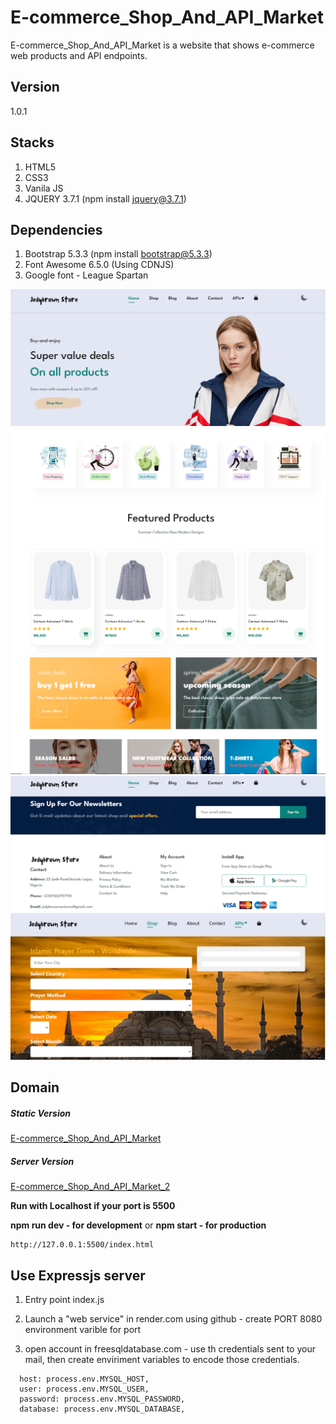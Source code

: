 # E-commerce_Shop_And_API_Market

E-commerce_Shop_And_API_Market is a website that shows e-commerce web products and API endpoints.

## Version

1.0.1

## Stacks

1. HTML5
2. CSS3
3. Vanila JS
4. JQUERY 3.7.1 (npm install jquery@3.7.1)

## Dependencies

1. Bootstrap 5.3.3 (npm install bootstrap@5.3.3)
2. Font Awesome 6.5.0 (Using CDNJS)
3. Google font - League Spartan

![APP1](App1.PNG)
![APP2](App2.PNG)
![APP3](App3.PNG)
![APP4](App4.PNG)
![APP5](App5.PNG)
![Aladhan](./public/img/others/alahdan.png)

## Domain

##### Static Version

<a href="https://e-commerce-shop-and-api-market.onrender.com/" target="_blank">E-commerce_Shop_And_API_Market</a>

##### Server Version

<a href="https://e-commerce-shop-and-api-market-2.onrender.com/" target="_blank">E-commerce_Shop_And_API_Market_2</a>

**Run with Localhost if your port is 5500**

**npm run dev - for development** or **npm start - for production**

```
http://127.0.0.1:5500/index.html

```

## Use Expressjs server

1. Entry point index.js
2. Launch a "web service" in render.com using github - create PORT 8080 environment varible for port

3. open account in freesqldatabase.com - use th credentials sent to your mail, then create enviriment variables to encode those credentials.

```
  host: process.env.MYSQL_HOST,
  user: process.env.MYSQL_USER,
  password: process.env.MYSQL_PASSWORD,
  database: process.env.MYSQL_DATABASE,
```
